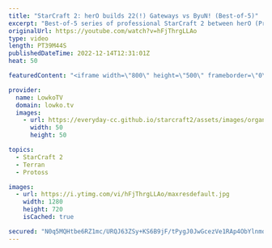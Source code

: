 ```yaml
---
title: "StarCraft 2: herO builds 22(!) Gateways vs ByuN! (Best-of-5)"
excerpt: "Best-of-5 series of professional StarCraft 2 between herO (Protoss) and ByuN (Terran). This series is the Grand Finals of the ESL Open Cup 153 America and showcases a lot of unorthodox buildorders.  Support my work on Patreon: https://www.patreon.com/lowkotv Become a YouTube member: https://lowko.tv/join"
originalUrl: https://youtube.com/watch?v=hFjThrgLLAo
type: video
length: PT39M44S
publishedDateTime: 2022-12-14T12:31:01Z
heat: 50

featuredContent: "<iframe width=\"800\" height=\"500\" frameborder=\"0\" src=\"https://www.youtube.com/embed/hFjThrgLLAo\" allow=\"accelerometer; autoplay; encrypted-media; gyroscope; picture-in-picture\" allowfullscreen></iframe>"

provider:
  name: LowkoTV
  domain: lowko.tv
  images:
    - url: https://everyday-cc.github.io/starcraft2/assets/images/organizations/lowko.tv-50x50.jpg
      width: 50
      height: 50

topics:
  - StarCraft 2
  - Terran
  - Protoss

images:
  - url: https://i.ytimg.com/vi/hFjThrgLLAo/maxresdefault.jpg
    width: 1280
    height: 720
    isCached: true

secured: "N0q5MQHtbe6RZ1mc/URQJ63ZSy+KS6B9jF/tPygJ0JwGcezVe1RAp4ObYlnmqrSYnJiSDOK8T3f/GiSLjgegcr+u8a5yVd9eFddI5YgkXZh6W4g00xee9Pg0DBHu+v/eEmHeOh76c0yFbLWkB2rrR3XkeUhWhB0CyUYPN5gbN5ddTcziqYF5DmzmJhSmRw2yTgcyzLelrhN2K4LNE7AWyjbiRCZLFD4LvsAWa4nOjpDmdwbTse7r1oZRdiRgwFZ4n69d0VFBE08IGq2yjU5HpioKmHxlSDx8S+/p0GTgbq2GoR32h2vUZDOF9+DgdYLaGk14dy+FLRDIaLWPlDtNKfaAQmPkTwQS1gd/R6G+7EDhpurgswVZeSxrKJlbUEY1kzEqxr0d0AqKR+rYwvkAWUpfm2W4GwNjomCTr5TvgQ8rp3Em0tGsqV5OXdeqdQk2;fzdYzy2GLfPI/8dXJ5f7JQ=="
---
```


